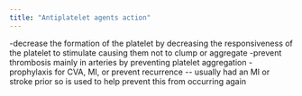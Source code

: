 ```yaml
---
title: "Antiplatelet agents action"
---
```

-decrease the formation of the platelet by decreasing the responsiveness of the platelet to stimulate causing them not to clump or aggregate
-prevent thrombosis mainly in arteries by preventing platelet aggregation
-prophylaxis for CVA, MI, or prevent recurrence -- usually had an MI or stroke prior so is used to help prevent this from occurring again

